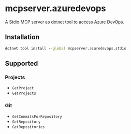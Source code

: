 # mcpserver.azuredevops
A Stdio MCP server as dotnet tool to access Azure DevOps.

## Installation
``` cmd
dotnet tool install --global mcpserver.azuredevops.stdio
```

## Supported

### Projects
- `GetProject`
- `GetProjects`


### Git
- `GetCommitsForRepository`
- `GetRepository`
- `GetRepositories`